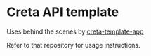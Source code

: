 # Creta API template

Uses behind the scenes by [creta-template-app](https://github.com/hypermedia-app/creta-template-app)

Refer to that repository for usage instructions.
